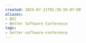 ```yaml
---
created: 2025-07-21T01:58:50-07:00
aliases:
- BSC
- Better Software Conference
tags:
- better-software-conference
---
```

